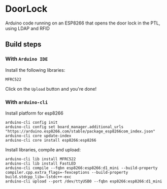 # DoorLock
Arduino code running on an ESP8266 that opens the door lock in the PTL, using LDAP and RFID

## Build steps

### With `Arduino IDE`

Install the following libraries:

    MFRC522

Click on the `Upload` button and you're done!

### With `arduino-cli`
Install platform for esp8266

    arduino-cli config init
    arduino-cli config set board_manager.additional_urls "https://arduino.esp8266.com/stable/package_esp8266com_index.json"
    arduino-cli core update-index
    arduino-cli core install esp8266:esp8266
    
Install libraries, compile and upload:

    arduino-cli lib install MFRC522
    arduino-cli lib install FastLED
    arduino-cli compile --fqbn esp8266:esp8266:d1_mini --build-property compiler.cpp.extra_flags=-fexceptions --build-property build.stdcpp_lib=-lstdc++-exc
    arduino-cli upload --port /dev/ttyUSB0 --fqbn esp8266:esp8266:d1_mini
